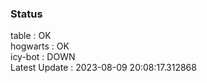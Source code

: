 ### Status


table : OK  
hogwarts : OK  
icy-bot : DOWN  
Latest Update : 2023-08-09 20:08:17.312868
